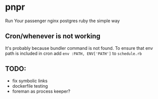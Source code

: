 # pnpr
Run Your passenger nginx postgres ruby the simple way

## Cron/whenever is not working

It's probably because bundler command is not found. To ensure that env path is included in cron add
`env :PATH, ENV['PATH']` to `schedule.rb`

## TODO:
 * fix symbolic links
 * dockerfile testing
 * foreman as process keeper?